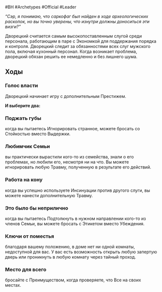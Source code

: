#BH  #Archetypes #Official #Leader 

*“Cэр, я понимаю, что саркофаг  был найден в ходе  археологических раскопок, но  вы точно уверены, что изнутри  должны доноситься эти визги?”*  

Дворецкий считается самым  высокопоставленным слугой  среди персонала, работающим в  паре с Экономкой для  поддержания порядка и  контроля. Дворецкий следит за  обязанностями всех слуг  мужского пола, включая  кухонный персонал. Когда  возникает проблема, дворецкий  обязан решить ее немедленно и  без лишнего шума.


## Ходы
### Голос власти
Дворецкий начинает игру с  дополнительным Престижем.  

**И выберите два:**  

### Поджать губы
когда вы пытаетесь  Игнорировать странное, можете  бросать со Стойкостью вместо  Выдержки.  

### Любимчик Семьи
вы практически  вырастили кого-то из семейства,  знали о его проблемах, но любили  его, несмотря ни на что. Вы можете  игнорировать любую Травму,  полученную в результате его  действий.  

### Работа на кону
когда вы успешно  используете Инсинуации против  другого слуги, вы можете нанести  дополнительную Травму.  

### Это было бы неприлично
когда вы  пытаетесь Подтолкнуть в нужном  направлении кого-то из членов  Семьи, вы можете бросать с  Этикетом вместо Убеждения.  

### Ключи от поместья
благодаря  вашему положению, в доме нет ни  одной комнаты, недоступной для  вас. У вас есть возможность  открыть любую запертую дверь или  проникнуть в любую комнату через  тайный проход.  

### Место для всего
бросайте с  Преимуществом, когда проверяете,  что Все на своих местах. 